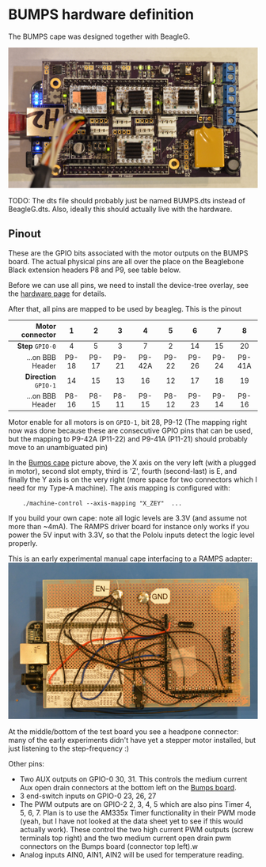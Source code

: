 BUMPS hardware definition
=========================

The BUMPS cape was designed together with BeagleG.

![Bumps board][BUMPS-img]

TODO: The dts file should probably just be named BUMPS.dts instead of BeagleG.dts. Also, ideally
this should actually live with the hardware.

## Pinout

These are the GPIO bits associated with the motor outputs on the BUMPS board.
The actual physical pins are all over the place on the Beaglebone Black extension headers
P8 and P9, see table below.

Before we can use all pins, we need to install the device-tree overlay, see the
[hardware page](../) for details.

After that, all pins are mapped to be used by beagleg. This is the pinout

|Motor connector        |  1  |  2  |  3  |   4  |  5  |  6  |  7  |    8  |
|----------------------:|:---:|:---:|:---:|:----:|:---:|:---:|:---:|:-----:|
|**Step** `GPIO-0`      |  4  |  5  |   3 |   7  |  2  |  14 | 15  |   20  |
|      ...on BBB Header |P9-18|P9-17|P9-21|P9-42A|P9-22|P9-26|P9-24|P9-41A |
|**Direction** `GPIO-1` | 14  |  15 |  13 |  16  |  12 |  17 | 18  |   19  |
|      ...on BBB Header |P8-16|P8-15|P8-11| P9-15|P8-12|P9-23|P9-14| P9-16 |

Motor enable for all motors is on `GPIO-1`, bit 28, P9-12
(The mapping right now was done because these are consecutive GPIO pins that
can be used, but the mapping to P9-42A (P11-22) and P9-41A (P11-21) should
probably move to an unambiguated pin)

In the [Bumps cape][bumps] picture above, the X axis on the very left (with a plugged
in motor), second slot empty, third is 'Z', fourth (second-last) is E, and
finally the Y axis is on the very right (more space for two connectors which I
need for my Type-A machine).
The axis mapping is configured with:

        ./machine-control --axis-mapping "X_ZEY"  ...

If you build your own cape: note all logic levels are 3.3V (and assume not more
than ~4mA). The RAMPS driver board for instance only works if you power the
5V input with 3.3V, so that the Pololu inputs detect the logic level properly.

This is an early experimental manual cape interfacing to a RAMPS adapter:
![Manual Cape][manual-cape]

At the middle/bottom of the test board you see a headpone connector: many of
the early experiments didn't have yet a stepper motor installed, but just
listening to the step-frequency :)

Other pins:
   * Two AUX outputs on GPIO-0 30, 31. This controls the medium current Aux open drain connectors at the bottom left on the [Bumps board][BUMPS].
   * 3 end-switch inputs on GPIO-0 23, 26, 27
   * The PWM outputs are on GPIO-2 2, 3, 4, 5 which are also pins Timer 4, 5, 6, 7. Plan is to
     use the AM335x Timer functionality in their PWM mode (yeah, but I have not looked at the data
     sheet yet to see if this would actually work). These control the two high current
     PWM outputs (screw terminals top right) and the two medium current open drain pwm connectors
     on the Bumps board (connector top left).w
   * Analog inputs AIN0, AIN1, AIN2 will be used for temperature reading.

[BUMPS]: https://github.com/hzeller/bumps
[BUMPS-img]: ../../img/bumps-connect.jpg
[manual-cape]: ../../img/manual-ramps-cape.jpg
